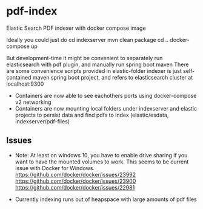 # pdf-index
Elastic Search PDF indexer with docker compose image

Ideally you could just do
cd indexserver
mvn clean package
cd ..
docker-compose up

But development-time it might be convenient to separately run elasticsearch with pdf plugin, and manually run spring boot maven
There are some convenience scripts provided in elastic-folder
indexer is just self-contained maven spring boot project, and refers to elasticsearch cluster at localhost:9300

- Containers are now able to see eachothers ports using docker-compose v2 networking
- Containers are now mounting local folders under indexserver and elastic projects to persist data and find pdfs to index (elastic/esdata, indexserver/pdf-files)


## Issues

- Note: At least on windows 10, you have to enable drive sharing if you want to have the mounted volumes to work. This seems to be current issue with Docker for Windows.
https://github.com/docker/docker/issues/23992
https://github.com/docker/docker/issues/23900
https://github.com/docker/docker/issues/22981

- Currently indexing runs out of heapspace with large amounts of pdf files
